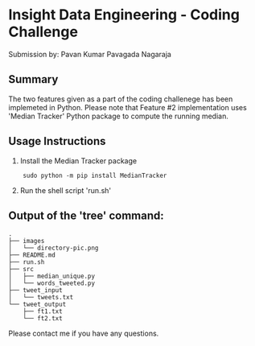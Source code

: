 Insight Data Engineering - Coding Challenge
===========================================================
Submission by: Pavan Kumar Pavagada Nagaraja

## Summary
The two features given as a part of the coding challenege has been implemeted in Python. Please note that Feature #2 implementation uses 'Median Tracker' Python package to compute the running median.

## Usage Instructions
1. Install the Median Tracker package
```
    sudo python -m pip install MedianTracker
```
2. Run the shell script 'run.sh'

## Output of the 'tree' command:
    .
    ├── images
    │   └── directory-pic.png
    ├── README.md
    ├── run.sh
    ├── src
    │   ├── median_unique.py
    │   └── words_tweeted.py
    ├── tweet_input
    │   └── tweets.txt
    └── tweet_output
        ├── ft1.txt
        └── ft2.txt

Please contact me if you have any questions.
